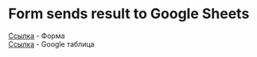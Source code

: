 # Form sends result to Google Sheets
<a href="https://aleksmoore.github.io/forms/">Ссылка</a> - Форма<br>
<a href="https://docs.google.com/spreadsheets/d/1UB39QXf3D8Ta_r425bD1zqyCcQpJzKZBHRsolYDJSA4/edit#gid=0">Ссылка</a> - Google таблица
